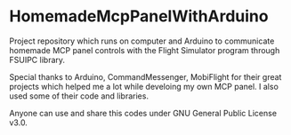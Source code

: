 # HomemadeMcpPanelWithArduino
Project repository which runs on computer and Arduino to communicate homemade MCP panel controls with the Flight Simulator program through FSUIPC library.

Special thanks to Arduino, CommandMessenger, MobiFlight for their great projects which helped me a lot while develoing my own MCP panel. I also used some of their code and libraries.

Anyone can use and share this codes under GNU General Public License v3.0.


